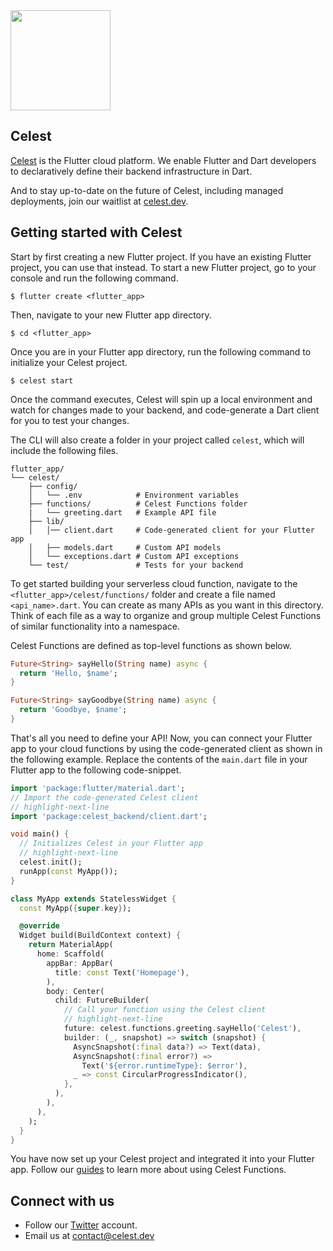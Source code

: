 <img src="https://github.com/celest-dev/.github/assets/17932473/880aff87-b4ab-4a61-9eb3-a18601ebf0a9" width="160" height="160">

## Celest

[Celest](https://celest.dev) is the Flutter cloud platform. We enable Flutter and Dart developers to declaratively define their backend infrastructure in Dart.

<!-- Our initial CLI release is available to download [here](https://celest.dev/download). It includes the full experience of serverless functions in a local environment. To learn more about our CLI and all the features, visit our [documentation](https://celest.dev/docs). -->

And to stay up-to-date on the future of Celest, including managed deployments, join our waitlist at [celest.dev](https://celest.dev).

## Getting started with Celest

Start by first creating a new Flutter project. If you have an existing Flutter project, you can use that instead. To start a new Flutter project, go to your console and run the following command.

```shell
$ flutter create <flutter_app>
```

Then, navigate to your new Flutter app directory.

```shell
$ cd <flutter_app>
```

Once you are in your Flutter app directory, run the following command to initialize your Celest project.

```shell    
$ celest start
```

Once the command executes, Celest will spin up a local environment and watch for changes made to your backend, and code-generate a Dart client for you to test your changes.

The CLI will also create a folder in your project called `celest`, which will include the following files.

```shell
flutter_app/
└── celest/
    ├── config/
    │   └── .env            # Environment variables
    ├── functions/          # Celest Functions folder
    |   └── greeting.dart   # Example API file
    ├── lib/
    │   │── client.dart     # Code-generated client for your Flutter app
    │   ├── models.dart     # Custom API models
    │   └── exceptions.dart # Custom API exceptions
    └── test/               # Tests for your backend
```

To get started building your serverless cloud function, navigate to the `<flutter_app>/celest/functions/` folder and create a file named `<api_name>.dart`. You can create as many APIs as you want in this directory. Think of each file as a way to organize and group multiple Celest Functions of similar functionality into a namespace.

Celest Functions are defined as top-level functions as shown below.

```dart
Future<String> sayHello(String name) async {
  return 'Hello, $name';
}

Future<String> sayGoodbye(String name) async {
  return 'Goodbye, $name';
}
```

That's all you need to define your API! Now, you can connect your Flutter app to your cloud functions by using the code-generated client as shown in the following example. Replace the contents of the `main.dart` file in your Flutter app to the following code-snippet.

```dart
import 'package:flutter/material.dart';
// Import the code-generated Celest client
// highlight-next-line
import 'package:celest_backend/client.dart';

void main() {
  // Initializes Celest in your Flutter app
  // highlight-next-line
  celest.init();
  runApp(const MyApp());
}

class MyApp extends StatelessWidget {
  const MyApp({super.key});

  @override
  Widget build(BuildContext context) {
    return MaterialApp(
      home: Scaffold(
        appBar: AppBar(
          title: const Text('Homepage'),
        ),
        body: Center(
          child: FutureBuilder(
            // Call your function using the Celest client
            // highlight-next-line
            future: celest.functions.greeting.sayHello('Celest'),
            builder: (_, snapshot) => switch (snapshot) {
              AsyncSnapshot(:final data?) => Text(data),
              AsyncSnapshot(:final error?) =>
                Text('${error.runtimeType}: $error'),
              _ => const CircularProgressIndicator(),
            },
          ),
        ),
      ),
    );
  }
}
```

You have now set up your Celest project and integrated it into your Flutter app. Follow our [guides](/docs/functions/introduction.md) to learn more about using Celest Functions.

## Connect with us

- Follow our [Twitter](https://twitter.com/Celest_Dev) account.
- Email us at contact@celest.dev
